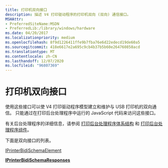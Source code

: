 ```yaml
---
title: 打印机双向接口
description: 描述 V4 打印驱动程序的打印机双向 (双向) 通信接口。
MSHAttr:
- PreferredSiteName:MSDN
- PreferredLib:/library/windows/hardware
ms.date: 04/20/2017
ms.localizationpriority: medium
ms.openlocfilehash: 8f9d1226411ffe9b7fba76e6d22edecd19de60a5
ms.sourcegitcommit: 418e6617e2a695c9cb4b37b5b60e264760858acd
ms.translationtype: MT
ms.contentlocale: zh-CN
ms.lasthandoff: 12/07/2020
ms.locfileid: "96807369"
---
```

# <a name="printer-bidi-interfaces"></a>打印机双向接口

使用这些接口可以使 V4 打印驱动程序模型建立和维护与 USB 打印机的双向通信。 只能通过在打印后台处理程序中运行的 JavaScript 代码来访问这些接口。 

有关后台处理程序的详细信息，请参阅 [打印后台处理程序体系结构](./print-spooler-architecture.md) 和 [打印后台处理程序组件](./print-spooler-components.md)。

下面是双向接口的列表。

[IPrinterBidiSchemaElement](iprinterbidischemaelement-interface.md)

[**IPrinterBidiSchemaResponses**](iprinterbidischemaresponses.md)
